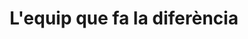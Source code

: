 ---
title: "L'equip que fa la diferència"
subtitle: ""
# meta description
description: "This is meta description"
draft: false
layout: "about"


# about
about:
  title: "Som Nexo Apex. Una companyia que crea productes digitals i experiències per humans."
  content: "Estem especialitzats en desenvolupar productes digitals avantguardes, bots, infrastructura digital, aplicacions híbrides i pàgines web. I fem això per portar els nostres clients a través de cada fase amb nosaltres."
  image: "images/about.jpg"


# founders_quote
#founders_quote:
  #name: "Charles Dickens"
  #subtitle: "The Founder, Bigspring LLC"
  #image: "images/avatar/02.jpg"
  #content: "We’re changing how product managers, developers, and data scientists plan, track, and govern analytics across organizations. Before Avo, teams were forced to choose between product delivery speed and reliable insights."


# who_we_are
# who_we_are:
#   title: "Who we are?"
#   content: "We started in 2018 because we believe we can change the way organizations use data to make better decisions for their customers. We’ve been blown away by the impact BI has had on data quality and developer productivity for our customers. 
  
  
#   From startups to consumer it’s been incredible to see our product fundamentally change the way PMs, devs and data scientists collaborate to track and govern their analytics."


# our_mission
our_mission:
  title: "Experiència"
  content: "<ul>
            <li>Productes digitals</li>
            <li>Solucions d'arquitectura</li>
            <li>Desenvolupament</li>
            <li>Cloud</li>
            <li>Bots</li>
            <li>Infrastructura digital</li>
            <li>Solucions hibrides</li>
            <li>E-commerce</li>
            <li>Web</li>
            <li>Rendiment</li>
            <li>Aplicacions dissenyades a mida</li>
            </ul>"


  # "Companies have never had to understand their customers better or faster. Consumers choose the product with the best experience and companies can’t afford to stall product decisions while waiting days or weeks for answers from a centralized BI team.
  
  # The industry gold standard has become to decentralize business intelligence, so that every team is autonomous in making data-driven decisions quickly."
# clients_logo_slider
clients_logo_slider:
  enable : true
  title: "Les empreses que confien amb el nostre judici"
  logos:
  - "images/brands/lactapp-logo.png"
  - "images/brands/tas-logo.png"
  - "images/brands/1to1video-logo.png"
  - "images/brands/vertex-logo.png"
  - "images/brands/cognizant-logo.png"
#   - "images/brands/06-colored.png"
#   - "images/brands/03-colored.png"
#   - "images/brands/01-colored.png"
#   - "images/brands/02-colored.png"
#   - "images/brands/04-colored.png"
#   - "images/brands/05-colored.png"
#   - "images/brands/06-colored.png"

# # fun facts
# fun_facts:
#   enable: true
#   title: "Fun facts about us"
#   fact_item:
#   - icon: "fas fa-fighter-jet"
#     counter: "80"
#     counter_suffix: "%"
#     content: "Spend 80% less time <br> on admin"

#   - icon: "far fa-dot-circle"
#     counter: "40"
#     counter_suffix: "x"
#     content: "Attract 40x more <br> the candidate"

#   - icon: "fas fa-dice"
#     counter: "83"
#     counter_suffix: "%"
#     content: "Reduce recruitment <br> agency spend"

#   - icon: "fas fa-dice-d6"
#     counter: "40"
#     counter_suffix: "%"
#     content: "Make hires 40% <br> faster"


# features_box
# features_box:
#   enable: true
#   features_box_item:
#   - icon: "fas fa-file-signature"
#     title: "We care about <br> our customers"
#     content: "Curabitur aliquet quam id dui posuere blandit. Donec sollicitudin molestie malesuada praesent."

#   - icon: "fas fa-hands-helping"
#     title: "Your design partner now <br> and in the future"
#     content: "Curabitur aliquet quam id dui posuere blandit. Donec sollicitudin molestie malesuada praesent."
    
#   - icon: "fas fa-headset"
#     title: "Around the clock <br> support from day one"
#     content: "Curabitur aliquet quam id dui posuere blandit. Donec sollicitudin molestie malesuada praesent."


# office_culture
# office_culture:
#   enable: true
#   title: "Our Office Culture"
#   content: "Create a best strategic tool, share it with your team and ensure it’s on track with intuitive dashboards."
#   images:
#   - image: "images/office-culture/03.jpg"
#     column: "3" # column will be [ 6 or 3 ]
#   - image: "images/office-culture/01.jpg"
#     column: "6" # column will be [ 6 or 3 ]
#   - image: "images/office-culture/02.jpg"
#     column: "3" # column will be [ 6 or 3 ]
#   - image: "images/office-culture/07.jpg"
#     column: "6" # column will be [ 6 or 3 ]
#   - image: "images/office-culture/06.jpg"
#     column: "3" # column will be [ 6 or 3 ]
#   - image: "images/office-culture/05.jpg"
#     column: "6" # column will be [ 6 or 3 ]

  # join_our_team: 
  #   title : "Want to Join our Team?"
  #   content : "Lorem ipsum dolor sit amet, consectetur adipiscing elit. Consequat eget amtempus eu at consecttur."
  #   button:
  #     enable : true
  #     label : "View open Positions"
  #     link : "career/"

      
# team_members
team_members:
- name: "David Pelayo"
  designation: "Director"
  image: "images/team/david.webp"
  social_profile:
  - name: "Linkedin"
    icon: "fab fa-linkedin"
    link: "#!"

- name: "Cong Bach Hung"
  designation: "Senior Backend Engineer"
  image: "images/team/bach.webp"
  social_profile:
  - name: "Linkedin"
    icon: "fab fa-linkedin"
    link: "#!"

- name: "Juan Luis Montero"
  designation: "Senior Consultant"
  image: "images/team/juanlu.webp"
  social_profile:
  - name: "Linkedin"
    icon: "fab fa-linkedin"
    link: "#!"

- name: "Khoa Pham"
  designation: "Senior DevOps"
  image: "images/team/khoa.jpeg"
  social_profile:
  - name: "Linkedin"
    icon: "fab fa-linkedin"
    link: "#!"

- name: "Yann Torres"
  designation: "Senior Consultant"
  image: "images/team/yann.jpeg"
  social_profile:
  - name: "Linkedin"
    icon: "fab fa-linkedin"
    link: "#!"

- name: "Tu Nguyen"
  designation: "Senior Backend Engineer"
  image: "images/team/tu.jpeg"
  social_profile:
  - name: "Linkedin"
    icon: "fab fa-linkedin"
    link: "#!"

---